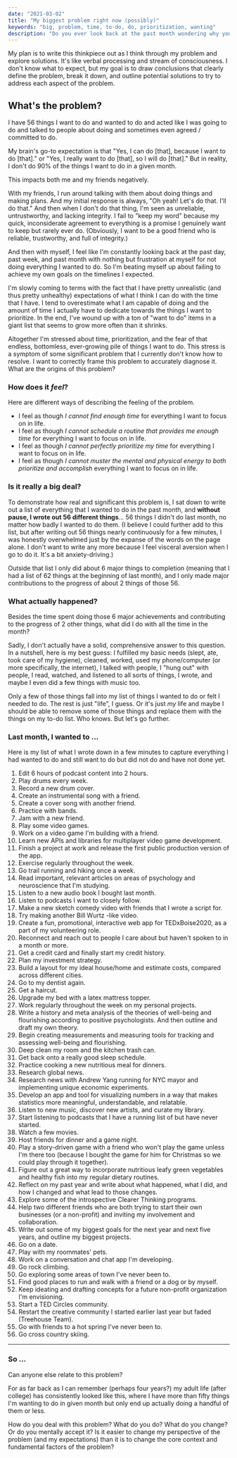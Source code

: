 ```yaml
---
date: "2021-03-02"
title: "My biggest problem right now (possibly)"
keywords: "big, problem, time, to-do, do, prioritization, wanting"
description: "Do you ever look back at the past month wondering why you didn't do the fifty things you wanted to do, talked about doing, and sometimes even agreed to do?"
---
```


My plan is to write this thinkpiece out as I think through my problem and explore solutions. It's like verbal processing and stream of consciousness. I don't know what to expect, but my goal is to draw conclusions that clearly define the problem, break it down, and outline potential solutions to try to address each aspect of the problem.

## What's the problem?

I have 56 things I want to do and wanted to do and acted like I was going to do and talked to people about doing and sometimes even agreed / committed to do.

My brain's go-to expectation is that "Yes, I can do [that], because I want to do [that]." or "Yes, I really want to do [that], so I will do [that]." But in reality, I don't do 90% of the things I want to do in a given month.

This impacts both me and my friends negatively.

With my friends, I run around talking with them about doing things and making plans. And my initial response is always, "Oh yeah! Let's do that. I'll do that." And then when I don't do that thing, I'm seen as unreliable, untrustworthy, and lacking integrity. I fail to "keep my word" because my quick, inconsiderate agreement to everything is a promise I genuinely want to keep but rarely ever do. (Obviously, I want to be a good friend who is reliable, trustworthy, and full of integrity.)

And then with myself, I feel like I'm constantly looking back at the past day, past week, and past month with nothing but frustration at myself for not doing everything I wanted to do. So I'm beating myself up about failing to achieve my own goals on the timelines I expected.

I'm slowly coming to terms with the fact that I have pretty unrealistic (and thus pretty unhealthy) expectations of what I think I can do with the time that I have. I tend to overestimate what I am capable of doing and the amount of time I actually have to dedicate towards the things I want to prioritize. In the end, I've wound up with a ton of "want to do" items in a giant list that seems to grow more often than it shrinks.

Altogether I'm stressed about time, prioritization, and the fear of that endless, bottomless, ever-growing pile of things I want to do. This stress is a symptom of some significant problem that I currently don't know how to resolve. I want to correctly frame this problem to accurately diagnose it. What are the origins of this problem?

### How does it _feel_?

Here are different ways of describing the feeling of the problem.

- I feel as though _I cannot find enough time_ for everything I want to focus on in life.
- I feel as though _I cannot schedule a routine that provides me enough time_ for everything I want to focus on in life.
- I feel as though _I cannot perfectly prioritize my time_ for everything I want to focus on in life.
- I feel as though _I cannot muster the mental and physical energy to both prioritize and accomplish_ everything I want to focus on in life.

### Is it really a big deal?

To demonstrate how real and significant this problem is, I sat down to write out a list of everything that I wanted to do in the past month, and **without pause, I wrote out 56 different things**… 56 things I didn't do last month, no matter how badly I wanted to do them. (I believe I could further add to this list, but after writing out 56 things nearly continuously for a few minutes, I was honestly overwhelmed just by the expanse of the words on the page alone. I don't want to write any more because I feel visceral aversion when I go to do it. It's a bit anxiety-driving.)

Outside that list I only did about 6 major things to completion (meaning that I had a list of 62 things at the beginning of last month), and I only made major contributions to the progress of about 2 things of those 56.

### What actually happened?

Besides the time spent doing those 6 major achievements and contributing to the progress of 2 other things, what did I do with all the time in the month?

Sadly, I don't actually have a solid, comprehensive answer to this question. In a nutshell, here is my best guess: I fulfilled my basic needs (slept, ate, took care of my hygiene), cleaned, worked, used my phone/computer (or more specifically, the internet), I talked with people, I "hung out" with people, I read, watched, and listened to all sorts of things, I wrote, and maybe I even did a few things with music too.

Only a few of those things fall into my list of things I wanted to do or felt I needed to do. The rest is just "life", I guess. Or it's just _my_ life and maybe I should be able to remove some of those things and replace them with the things on my to-do list. Who knows. But let's go further.

### Last month, I wanted to …

Here is my list of what I wrote down in a few minutes to capture everything I had wanted to do and still want to do but did not do and have not done yet.

1. Edit 6 hours of podcast content into 2 hours.
2. Play drums every week.
3. Record a new drum cover.
4. Create an instrumental song with a friend.
5. Create a cover song with another friend.
6. Practice with bands.
7. Jam with a new friend.
8. Play some video games.
9. Work on a video game I'm building with a friend.
10. Learn new APIs and libraries for multiplayer video game development.
11. Finish a project at work and release the first public production version of the app.
12. Exercise regularly throughout the week.
13. Go trail running and hiking once a week.
14. Read important, relevant articles on areas of psychology and neuroscience that I'm studying.
15. Listen to a new audio book I bought last month.
16. Listen to podcasts I want to closely follow.
17. Make a new sketch comedy video with friends that I wrote a script for.
18. Try making another Bill Wurtz -like video.
19. Create a fun, promotional, interactive web app for TEDxBoise2020, as a part of my volunteering role.
20. Reconnect and reach out to people I care about but haven't spoken to in a month or more.
21. Get a credit card and finally start my credit history.
22. Plan my investment strategy.
23. Build a layout for my ideal house/home and estimate costs, compared across different cities.
24. Go to my dentist again.
25. Get a haircut.
26. Upgrade my bed with a latex mattress topper.
27. Work regularly throughout the week on my personal projects.
28. Write a history and meta analysis of the theories of well-being and flourishing according to positive psychologists. And then outline and draft my own theory.
29. Begin creating measurements and measuring tools for tracking and assessing well-being and flourishing.
30. Deep clean my room and the kitchen trash can.
31. Get back onto a really good sleep schedule.
32. Practice cooking a new nutritious meal for dinners.
33. Research global news.
34. Research news with Andrew Yang running for NYC mayor and implementing unique economic experiments.
35. Develop an app and tool for visualizing numbers in a way that makes statistics more meaningful, understandable, and relatable.
36. Listen to new music, discover new artists, and curate my library.
37. Start listening to podcasts that I have a running list of but have never started.
38. Watch a few movies.
39. Host friends for dinner and a game night.
40. Play a story-driven game with a friend who won't play the game unless I'm there too (because I bought the game for him for Christmas so we could play through it together).
41. Figure out a great way to incorporate nutritious leafy green vegetables and healthy fish into my regular dietary routines.
42. Reflect on my past year and write about what happened, what I did, and how I changed and what lead to those changes.
43. Explore some of the introspective Clearer Thinking programs.
44. Help two different friends who are both trying to start their own businesses (or a non-profit) and inviting my involvement and collaboration.
45. Write out some of my biggest goals for the next year and next five years, and outline my biggest projects.
46. Go on a date.
47. Play with my roommates' pets.
48. Work on a conversation and chat app I'm developing.
49. Go rock climbing.
50. Go exploring some areas of town I've never been to.
51. Find good places to run and walk with a friend or a dog or by myself.
52. Keep ideating and drafting concepts for a future non-profit organization I'm envisioning.
53. Start a TED Circles community.
54. Restart the creative community I started earlier last year but faded (Treehouse Team).
55. Go with friends to a hot spring I've never been to.
56. Go cross country skiing.

---

### So …

Can anyone else relate to this problem?

For as far back as I can remember (perhaps four years?) my adult life (after college) has consistently looked like this, where I have more than fifty things I'm wanting to do in given month but only end up actually doing a handful of them or less.

How do you deal with this problem? What do you do? What do you change? Or do you mentally accept it? Is it easier to change my perspective of the problem (and my expectations) than it is to change the core context and fundamental factors of the problem?
